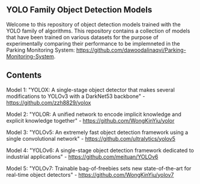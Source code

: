 ## YOLO Family Object Detection Models
Welcome to this repository of object detection models trained with the YOLO family of algorithms. This repository contains a collection of models that have been trained on various datasets for the purpose of experimentally comparing their performance to be implemneted in the Parking Monitoring System: https://github.com/dawoodalinaqvi/Parking-Monitoring-System.

## Contents
Model 1: "YOLOX: A single-stage object detector that makes several modifications to YOLOv3 with a DarkNet53 backbone" - https://github.com/zzh8829/yolox

Model 2: "YOLOR: A unified network to encode implicit knowledge and explicit knowledge together" - https://github.com/WongKinYiu/yolor

Model 3: "YOLOv5: An extremely fast object detection framework using a single convolutional network" - https://github.com/ultralytics/yolov5

Model 4: "YOLOv6: A single-stage object detection framework dedicated to industrial applications" - https://github.com/meituan/YOLOv6

Model 5: "YOLOv7: Trainable bag-of-freebies sets new state-of-the-art for real-time object detectors" - https://github.com/WongKinYiu/yolov7
